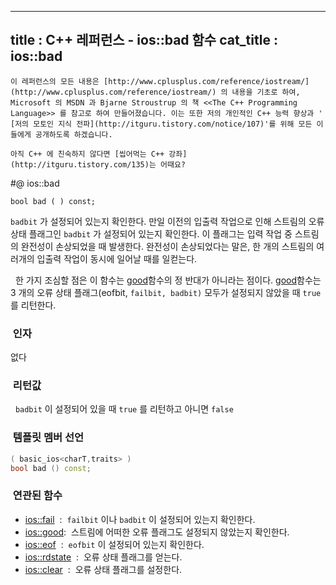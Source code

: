 ----------------
title : C++ 레퍼런스 - ios::bad 함수
cat_title :  ios::bad
--------------



```warning
이 레퍼런스의 모든 내용은 [http://www.cplusplus.com/reference/iostream/](http://www.cplusplus.com/reference/iostream/) 의 내용을 기초로 하여, Microsoft 의 MSDN 과 Bjarne Stroustrup 의 책 <<The C++ Programming Language>> 를 참고로 하여 만들어졌습니다. 이는 또한 저의 개인적인 C++ 능력 향상과 ' [저의 모토인 지식 전파](http://itguru.tistory.com/notice/107)'를 위해 모든 이들에게 공개하도록 하겠습니다.
```

```info
아직 C++ 에 친숙하지 않다면 [씹어먹는 C++ 강좌](http://itguru.tistory.com/135)는 어때요?
```

#@ ios::bad

```info
bool bad ( ) const;
```


`badbit` 가 설정되어 있는지 확인한다.
만일 이전의 입출력 작업으로 인해 스트림의 오류 상태 플래그인 `badbit` 가 설정되어 있는지 확인한다. 이 플래그는 입력 작업 중 스트림의 완전성이 손상되었을 때 발생한다. 완전성이 손상되었다는 말은, 한 개의 스트림의 여러개의 입출력 작업이 동시에 일어날 때를 일컫는다.

  한 가지 조심할 점은 이 함수는 [good](http://itguru.tistory.com/164)함수의 정 반대가 아니라는 점이다. [good](http://itguru.tistory.com/164)함수는 3 개의 오류 상태 플래그(eofbit, `failbit, badbit)` 모두가 설정되지 않았을 때 `true` 를 리턴한다.



###  인자




없다



###  리턴값




  `badbit` 이 설정되어 있을 때 `true` 를 리턴하고 아니면 `false`



###  템플릿 멤버 선언



```cpp
( basic_ios<charT,traits> )
bool bad () const;

```



###  연관된 함수

*  [ios::fail](http://itguru.tistory.com/165)  :  `failbit` 이나 `badbit` 이 설정되어 있는지 확인한다.
*  [ios::good](http://itguru.tistory.com/164):  스트림에 어떠한 오류 플래그도 설정되지 않았는지 확인한다.
*  [ios::eof](http://itguru.tistory.com/167)  :  `eofbit` 이 설정되어 있는지 확인한다.
*  [ios::rdstate](http://itguru.tistory.com/171)  :  오류 상태 플래그를 얻는다.
*  [ios::clear](http://itguru.tistory.com/180)  :  오류 상태 플래그를 설정한다.
